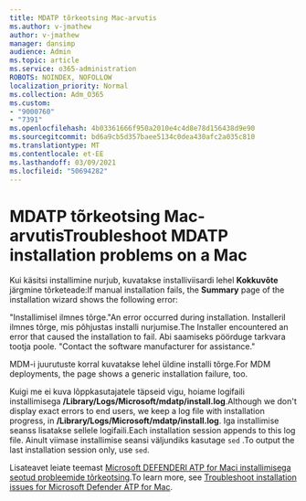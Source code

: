 ```yaml
---
title: MDATP tõrkeotsing Mac-arvutis
ms.author: v-jmathew
author: v-jmathew
manager: dansimp
audience: Admin
ms.topic: article
ms.service: o365-administration
ROBOTS: NOINDEX, NOFOLLOW
localization_priority: Normal
ms.collection: Adm_O365
ms.custom:
- "9000760"
- "7391"
ms.openlocfilehash: 4b03361666f950a2010e4c4d8e78d156438d9e90
ms.sourcegitcommit: bd6a9cb5d357baee5134c0dea430afc2a035c810
ms.translationtype: MT
ms.contentlocale: et-EE
ms.lasthandoff: 03/09/2021
ms.locfileid: "50694282"
---
```

# <a name="troubleshoot-mdatp-installation-problems-on-a-mac"></a><span data-ttu-id="a0762-102">MDATP tõrkeotsing Mac-arvutis</span><span class="sxs-lookup"><span data-stu-id="a0762-102">Troubleshoot MDATP installation problems on a Mac</span></span>

<span data-ttu-id="a0762-103">Kui käsitsi installimine nurjub, kuvatakse installiviisardi lehel **Kokkuvõte** järgmine tõrketeade:</span><span class="sxs-lookup"><span data-stu-id="a0762-103">If manual installation fails, the **Summary** page of the installation wizard shows the following error:</span></span>

<span data-ttu-id="a0762-104">"Installimisel ilmnes tõrge.</span><span class="sxs-lookup"><span data-stu-id="a0762-104">"An error occurred during installation.</span></span> <span data-ttu-id="a0762-105">Installeril ilmnes tõrge, mis põhjustas installi nurjumise.</span><span class="sxs-lookup"><span data-stu-id="a0762-105">The Installer encountered an error that caused the installation to fail.</span></span> <span data-ttu-id="a0762-106">Abi saamiseks pöörduge tarkvara tootja poole. "</span><span class="sxs-lookup"><span data-stu-id="a0762-106">Contact the software manufacturer for assistance."</span></span>

<span data-ttu-id="a0762-107">MDM-i juurutuste korral kuvatakse lehel üldine installi tõrge.</span><span class="sxs-lookup"><span data-stu-id="a0762-107">For MDM deployments, the page shows a generic installation failure, too.</span></span>

<span data-ttu-id="a0762-108">Kuigi me ei kuva lõppkasutajatele täpseid vigu, hoiame logifaili installimisega **/Library/Logs/Microsoft/mdatp/install.log**.</span><span class="sxs-lookup"><span data-stu-id="a0762-108">Although we don't display exact errors to end users, we keep a log file with installation progress, in **/Library/Logs/Microsoft/mdatp/install.log**.</span></span> <span data-ttu-id="a0762-109">Iga installimise seanss lisatakse sellele logifaili.</span><span class="sxs-lookup"><span data-stu-id="a0762-109">Each installation session appends to this log file.</span></span> <span data-ttu-id="a0762-110">Ainult viimase installimise seansi väljundiks kasutage `sed` .</span><span class="sxs-lookup"><span data-stu-id="a0762-110">To output the last installation session only, use `sed`.</span></span>

<span data-ttu-id="a0762-111">Lisateavet leiate teemast [Microsoft DEFENDERI ATP for Maci installimisega seotud probleemide tõrkeotsing](https://go.microsoft.com/fwlink/?linkid=2144615).</span><span class="sxs-lookup"><span data-stu-id="a0762-111">To learn more, see [Troubleshoot installation issues for Microsoft Defender ATP for Mac](https://go.microsoft.com/fwlink/?linkid=2144615).</span></span>
